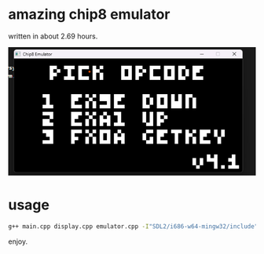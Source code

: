 # amazing chip8 emulator 
written in about 2.69 hours. 

![Alt text](bom.png "Wowzers")


# usage
```bash
g++ main.cpp display.cpp emulator.cpp -I"SDL2/i686-w64-mingw32/include" -L"SDL2/i686-w64-mingw32/lib" -Wall -lmingw32 -lSDL2main -lSDL2; ./a.exe .\test_roms\<your-rom>
```

enjoy.